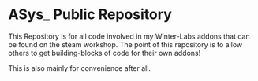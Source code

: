 # ASys_ Public Repository
This Repository is for all code involved in my Winter-Labs addons that can be found on the steam workshop. The point of this repository is to allow others to get building-blocks of code for their own addons!

This is also mainly for convenience after all.
